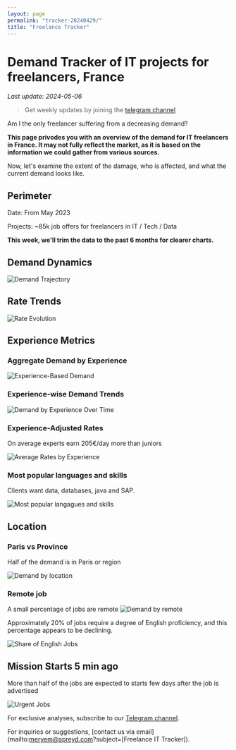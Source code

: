 ```yaml
---
layout: page
permalink: "tracker-20240429/"
title: "Freelance Tracker"
---
```

# Demand Tracker of IT projects for freelancers, France

*Last update: 2024-05-06*

> Get weekly updates by joining the [telegram channel](https://t.me/+3y9PJaF335UxYTg0)

Am I the only freelancer suffering from a decreasing demand?

**This page privodes you with an overview of the demand for IT freelancers in France. It may not fully reflect the market, as it is based on the information we could gather from various sources.**

Now, let's examine the extent of the damage, who is affected, and what the current demand looks like.

## Perimeter

Date: From May 2023

Projects: ~85k job offers for freelancers in IT / Tech / Data

**This week, we'll trim the data to the past 6 months for clearer charts.**

## Demand Dynamics

![Demand Trajectory](figs/20240429_missions_by_week.png)

## Rate Trends

![Rate Evolution](figs/20240429_missions_by_week_rate.png)

## Experience Metrics

### Aggregate Demand by Experience

![Experience-Based Demand](figs/20240429_exp_lvl.png)

### Experience-wise Demand Trends

![Demand by Experience Over Time](figs/20240429_missions_by_week_exp.png)

### Experience-Adjusted Rates

On average experts earn 205€/day more than juniors

![Average Rates by Experience](figs/20240429_exp_lvl_rate.png)

### Most popular languages and skills

Clients want data, databases, java and SAP.

![Most popular langagues and skills](figs/20240429_missions_by_skill.png)

## Location

### Paris vs Province

Half of the demand is in Paris or region

![Demand by location](figs/20240429_missions_by_location.png)

### Remote job

A small percentage of jobs are remote
![Demand by remote](figs/20240429_missions_by_remote.png)

Approximately 20% of jobs require a degree of English proficiency, and this percentage appears to be declining.

![Share of English Jobs](figs/20240429_missions_anglais.png)

## Mission Starts 5 min ago

More than half of the jobs are expected to starts few days after the job is advertised

![Urgent Jobs](figs/20240429_missions_by_urgent.png)

For exclusive analyses, subscribe to our [Telegram channel](https://t.me/+3y9PJaF335UxYTg0).

For inquiries or suggestions, [contact us via email](mailto:meryem@spreyd.com?subject=[Freelance IT Tracker]).
